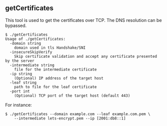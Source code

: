 ## getCertificates

This tool is used to get the certificates over TCP. The DNS resolution can be
bypassed.

~~~
$ ./getCertificates
Usage of ./getCertificates:
  -domain string
	domain used in tls Handshake/SNI
  -insecureSkipVerify
	Skip certificate validation and accept any certificate presented by the server
  -intermediate string
	file for the intermediate certificate
  -ip string
	(Optional) IP address of the target host
  -leaf string
	path to file for the leaf certificate
  -port int
	(Optional) TCP port of the target host (default 443)
~~~

For instance:

~~~
$ ./getCertificates --domain example.com --leaf example.com.pem \
	--intermediate lets-encrypt.pem --ip [2001:db8::1]
~~~
